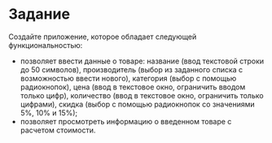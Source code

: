 # Задание
Создайте приложение, которое обладает следующей функциональностью:
+	позволяет ввести данные о товаре: название (ввод текстовой строки до 50 символов), производитель (выбор из заданного списка с возможностью ввести нового), категория (выбор с помощью радиокнопок), цена (ввод в текстовое окно, ограничить вводом только цифр), количество (ввод в текстовое окно, ограничить только цифрами), скидка (выбор с помощью радиокнопок со значениями 5%, 10% и 15%);
+	позволяет просмотреть информацию о введенном товаре с расчетом стоимости. 
